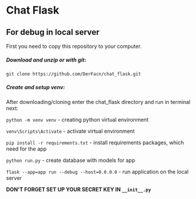 # Chat Flask
## For debug in local server
First you need to copy this repository to your computer.<br>
##### Download and unzip or with git: 
`git clone https://github.com/DerFacn/chat_flask.git`
##### Create and setup venv:
After downloading/cloning enter the chat_flask directory and run in terminal next: 

`python -m venv venv`  - creating python virtual environment 

`venv\Scripts\Activate` - activate virtual environment 

`pip install -r requirements.txt` - install requirements packages, which need for the app 

`python run.py` - create database with models for app 

`flask --app=app run --debug --host=0.0.0.0` - run application on the local server

**DON'T FORGET SET UP YOUR SECRET KEY IN `__init__.py`**